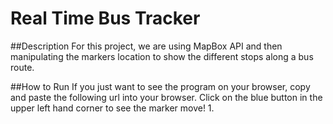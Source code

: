# Real Time Bus Tracker

##Description
For this project, we are using MapBox API and then manipulating the markers location to show the different stops along a bus route. 

##How to Run
If you just want to see the program on your browser, copy and paste the following url into your browser. Click on the blue button in the upper left hand corner to see the marker move!
1. 
